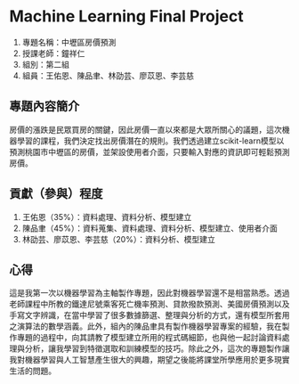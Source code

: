 # Machine Learning Final Project
1. 專題名稱：中壢區房價預測
2. 授課老師：鐘祥仁
3. 組別：第二組
4. 組員：王佑恩、陳品聿、林劭芸、廖苡恩、李芸慈

## 專題內容簡介
房價的漲跌是民眾買房的關鍵，因此房價一直以來都是大眾所關心的議題，這次機器學習的課程，我們決定找出房價潛在的規則。我們透過建立scikit-learn模型以預測桃園市中壢區的房價，並架設使用者介面，只要輸入對應的資訊即可輕鬆預測房價。

## 貢獻（參與）程度
1. 王佑恩（35%）：資料處理、資料分析、模型建立
2. 陳品聿（45%）：資料蒐集、資料處理、資料分析、模型建立、使用者介面
3. 林劭芸、廖苡恩、李芸慈（20%）：資料分析、模型建立

## 心得
這是我第一次以機器學習為主軸製作專題，因此對機器學習還不是相當熟悉。透過老師課程中所教的鐵達尼號乘客死亡機率預測、貸款撥款預測、美國房價預測以及手寫文字辨識，在當中學習了很多數據篩選、整理與分析的方式，還有模型所套用之演算法的數學涵義。此外，組內的陳品聿具有製作機器學習專案的經驗，我在製作專題的過程中，向其請教了模型建立所用的程式碼細節，也與他一起討論資料處理與分析，讓我學習到特徵選取和訓練模型的技巧。除此之外，這次的專題製作讓我對機器學習與人工智慧產生很大的興趣，期望之後能將課堂所學應用於更多現實生活的問題。
